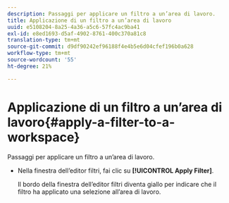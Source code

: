 ```yaml
---
description: Passaggi per applicare un filtro a un’area di lavoro.
title: Applicazione di un filtro a un’area di lavoro
uuid: e5108204-8a25-4a36-a5c6-57fc4ac9ba41
exl-id: e8ed1693-d5af-4902-8761-400c370a81c8
translation-type: tm+mt
source-git-commit: d9df90242ef96188f4e4b5e6d04cfef196b0a628
workflow-type: tm+mt
source-wordcount: '55'
ht-degree: 21%

---
```


# Applicazione di un filtro a un’area di lavoro{#apply-a-filter-to-a-workspace}

Passaggi per applicare un filtro a un’area di lavoro.

* Nella finestra dell’editor filtri, fai clic su **[!UICONTROL Apply Filter]**.

   Il bordo della finestra dell’editor filtri diventa giallo per indicare che il filtro ha applicato una selezione all’area di lavoro.
